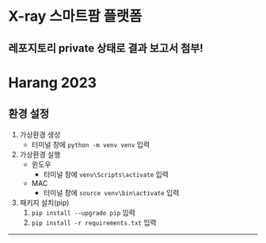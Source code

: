 # X-ray 스마트팜 플랫폼

레포지토리 private 상태로 결과 보고서 첨부!
---

# Harang 2023

## 환경 설정
1. 가상환경 생성
   - 터미널 창에 ```python -m venv venv``` 입력
2. 가상환경 실행
   - 윈도우
     - 터미널 창에 ```venv\Scripts\activate``` 입력
   - MAC
     - 터미널 창에 ```source venv\bin\activate``` 입력
3. 패키지 설치(pip)
   1. ```pip install --upgrade pip``` 입력
   2. ```pip install -r requirements.txt``` 입력
---
